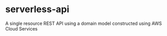 # serverless-api
A single resource REST API using a domain model constructed using AWS Cloud Services
